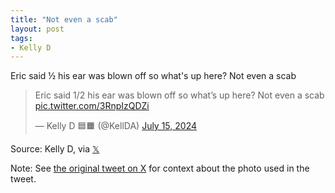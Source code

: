 ```yaml
---
title: "Not even a scab"
layout: post
tags:
- Kelly D
---
```


Eric said &frac12; his ear was blown off so what's up here? Not even a scab

<blockquote class="twitter-tweet"><p lang="en" dir="ltr">Eric said 1/2 his ear was blown off so what’s up here? Not even a scab <a href="https://t.co/3RnpIzQDZi">pic.twitter.com/3RnpIzQDZi</a></p>&mdash; Kelly D 🟦🟧 (@KellDA) <a href="https://twitter.com/KellDA/status/1812983262282981668?ref_src=twsrc%5Etfw">July 15, 2024</a></blockquote> <script async src="https://platform.twitter.com/widgets.js" charset="utf-8"></script>

Source: Kelly D, via [𝕏](https://x.com)

Note: See [the original tweet on X](https://x.com/KellDA/status/1812983262282981668) for context about the photo used in the tweet.

